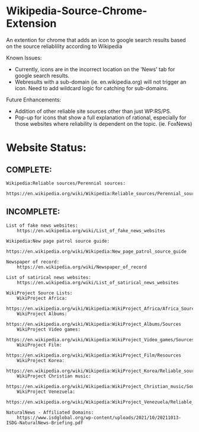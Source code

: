 # Wikipedia-Source-Chrome-Extension
An extention for chrome that adds an icon to google search results based on the source reliablility according to Wikipedia

Known Issues:
- Currently, icons are in the incorrect location on the 'News' tab for google search results.
- Webresults with a sub-domain (ie. en.wikipedia.org) will not trigger an icon. Need to add wildcard logic for catching for sub-domains.

Future Enhancements: 
- Addition of other reliable site sources other than just WP:RS/PS.
- Pop-up for icons that show a full explanation of rational, especially for those websites where reliability is dependent on the topic. (ie. FoxNews)


# Website Status:

## COMPLETE:
    Wikipedia:Reliable sources/Perennial sources:
        https://en.wikipedia.org/wiki/Wikipedia:Reliable_sources/Perennial_sources


## INCOMPLETE:
    List of fake news websites:
        https://en.wikipedia.org/wiki/List_of_fake_news_websites

    Wikipedia:New page patrol source guide:
        https://en.wikipedia.org/wiki/Wikipedia:New_page_patrol_source_guide

    Newspaper of record:
        https://en.wikipedia.org/wiki/Newspaper_of_record

    List of satirical news websites:
        https://en.wikipedia.org/wiki/List_of_satirical_news_websites

    WikiProject Source Lists:
        WikiProject Africa:
            https://en.wikipedia.org/wiki/Wikipedia:WikiProject_Africa/Africa_Sources_List
        WikiProject Albums:
            https://en.wikipedia.org/wiki/Wikipedia:WikiProject_Albums/Sources
        WikiProject Video games:
            https://en.wikipedia.org/wiki/Wikipedia:WikiProject_Video_games/Sources
        WikiProject Film:
            https://en.wikipedia.org/wiki/Wikipedia:WikiProject_Film/Resources
        WikiProject Korea:
            https://en.wikipedia.org/wiki/Wikipedia:WikiProject_Korea/Reliable_sources
        WikiProject Christian music:
            https://en.wikipedia.org/wiki/Wikipedia:WikiProject_Christian_music/Sources
        WikiProject Venezuela:
            https://en.wikipedia.org/wiki/Wikipedia:WikiProject_Venezuela/Reliable_and_unreliable_sources 

    NaturalNews - Affiliated Domains:
        https://www.isdglobal.org/wp-content/uploads/2021/10/20211013-ISDG-NaturalNews-Briefing.pdf